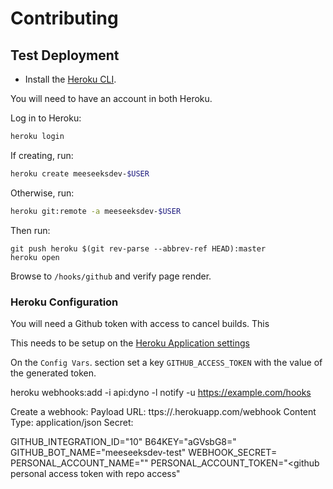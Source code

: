 # Contributing

## Test Deployment

- Install the [Heroku CLI](https://devcenter.heroku.com/articles/heroku-cli#download-and-install).

You will need to have an account in both Heroku.

Log in to Heroku:

```bash
heroku login
```

If creating, run:

```bash
heroku create meeseeksdev-$USER
```

Otherwise, run:

```bash
heroku git:remote -a meeseeksdev-$USER
```

Then run:

```
git push heroku $(git rev-parse --abbrev-ref HEAD):master
heroku open
```

Browse to `/hooks/github` and verify page render.

### Heroku Configuration

You will need a Github token with access to cancel builds. This 

This needs to be setup on the [Heroku Application settings](https://dashboard.heroku.com/apps/jupyterlab-bot/settings)

On the `Config Vars`. section set a key `GITHUB_ACCESS_TOKEN` with the value of the generated token.

heroku webhooks:add -i api:dyno -l notify -u https://example.com/hooks

Create a webhook:
Payload URL: ttps://<your-app-name>.herokuapp.com/webhook
Content Type: application/json
Secret: <value from the webhooks add above>


GITHUB_INTEGRATION_ID="10"
B64KEY="aGVsbG8="
GITHUB_BOT_NAME="meeseeksdev-test"
WEBHOOK_SECRET=<value from the webhooks add above>
PERSONAL_ACCOUNT_NAME="<account name>"
PERSONAL_ACCOUNT_TOKEN="<github personal access token with repo access"
